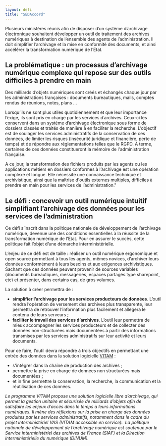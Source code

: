 ```yaml
---
layout: defi
title: "SEDAccord"
---
```


Plusieurs ministères réunis afin de disposer d’un système d’archivage électronique souhaitent développer un outil de traitement des archives numériques à destination de l’ensemble des agents de l’administration. Il doit  simplifier l’archivage et la mise en conformité des documents, et ainsi accélérer la transformation numérique de l’Etat.

## La problématique : un processus d’archivage numérique complexe qui repose sur des outils difficiles à prendre en main 

Des milliards d’objets numériques sont créés et échangés chaque jour par les administrations françaises : documents bureautiques, mails, comptes rendus de réunions, notes, plans … 

Lorsqu’ils ne sont plus utiles quotidiennement et que leur importance l’exige, ils sont pris en charge par les services d’archives. Ceux-ci les conservent dans un système d’archivage électronique sous forme de dossiers classés et traités de manière à en faciliter la recherche. L’objectif est de soulager les services administratifs de la conservation de ces données, de limiter les risques (insécurité juridique et financière, perte de temps) et de répondre aux réglementations telles que le RGPD. A terme, certaines de ces données constitueront la mémoire de l'administration française.

A ce jour, la transformation des fichiers produits par les agents ou les applications métiers en dossiers conformes à l’archivage est une opération complexe et longue. Elle nécessite une connaissance technique et archivistique, ainsi que la maîtrise d'outils externes multiples, difficiles à prendre en main pour les services de l’administration."

## Le défi : concevoir un outil numérique intuitif simplifiant l’archivage des données pour les services de l’administration 

Ce défi s’inscrit dans la politique nationale de développement de l’archivage numérique, devenue une des conditions essentielles à la réussite de la transformation numérique de l’Etat. Pour en assurer le succès, cette politique fait l’objet d’une démarche interministérielle.

L’enjeu de ce défi est de taille : réaliser un outil numérique ergonomique et open source permettant à tous les agents, mêmes novices, d’archiver leurs données conformément à leurs besoins et aux exigences archivistiques. Sachant que ces données peuvent provenir de sources variables (documents bureautiques, messageries, espaces partagés type sharepoint, etc) et présenter, dans certains cas, de gros volumes.

La solution à créer permettra de : 
- **simplifier l’archivage pour les services producteurs de données**. L’outil rendra l’opération de versement des archives plus transparente, leur permettra de retrouver l’information plus facilement et allègera le contenu de leurs serveurs ;
- **faciliter le travail des services d’archives**. L’outil leur permettra de mieux accompagner les services producteurs et de collecter des données non-structurées mais documentées à partir des informations transmises par les services administratifs sur leur activité et leurs documents.

Pour ce faire, l’outil devra répondre à trois objectifs en permettant une entrée des données dans la solution logicielle [VITAM](www.programmevitam.fr/pages/presentation/) : 
- s'intégrer dans la chaîne de production des archives ;
- permettre la prise en charge de données non structurées mais documentées ;
- et in fine permettre la conservation, la recherche, la communication et la réutilisation de ces données.

_Le programme VITAM propose une solution logicielle libre d’archivage, qui permet la gestion unitaire et sécurisée de milliards d’objets afin de satisfaire les enjeux d’accès dans le temps à leurs informations numériques. Il mène des réflexions sur la prise en charge des données produites par les services administratifs, notamment dans le cadre du projet interministériel VAS (VITAM accessible en service).  La politique nationale de développement de l’archivage numérique est soutenue par le Service interministériel des archives de France (SIAF) et la Direction interministérielle du numérique (DINUM)._
